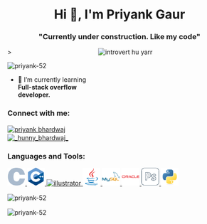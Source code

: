 <h1 align="center">Hi 👋, I'm Priyank Gaur</h1>
<h3 align="center">"Currently under construction. Like my code"</h3> 
<img align="right" alt="introvert hu yarr" width="300" height="200"src="https://www.google.com/url?sa=i&url=https%3A%2F%2Ftenor.com%2Fsearch%2Fcoding-gifs&psig=AOvVaw3n5Q-3qbVmt071vm5p4MRe&ust=1755787667320000&source=images&cd=vfe&opi=89978449&ved=0CBQQjRxqFwoTCMCDw5XRmY8DFQAAAAAdAAAAABBg">
>

<p align="left"> <img src="https://komarev.com/ghpvc/?username=priyank-52&label=Profile%20views&color=0e75b6&style=flat" alt="priyank-52" /> </p>

- 🌱 I’m currently learning **Full-stack overflow developer.**

<h3 align="left">Connect with me:</h3>
<p align="left">
<a href="https://fb.com/priyank bhardwaj" target="blank"><img align="center" src="https://raw.githubusercontent.com/rahuldkjain/github-profile-readme-generator/master/src/images/icons/Social/facebook.svg" alt="priyank bhardwaj" height="30" width="40" /></a>
<a href="https://instagram.com/_hunny_bhardwaj_" target="blank"><img align="center" src="https://raw.githubusercontent.com/rahuldkjain/github-profile-readme-generator/master/src/images/icons/Social/instagram.svg" alt="_hunny_bhardwaj_" height="30" width="40" /></a>
</p>

<h3 align="left">Languages and Tools:</h3>
<p align="left"> <a href="https://www.cprogramming.com/" target="_blank" rel="noreferrer"> <img src="https://raw.githubusercontent.com/devicons/devicon/master/icons/c/c-original.svg" alt="c" width="40" height="40"/> </a> <a href="https://www.w3schools.com/cpp/" target="_blank" rel="noreferrer"> <img src="https://raw.githubusercontent.com/devicons/devicon/master/icons/cplusplus/cplusplus-original.svg" alt="cplusplus" width="40" height="40"/> </a> <a href="https://www.adobe.com/in/products/illustrator.html" target="_blank" rel="noreferrer"> <img src="https://www.vectorlogo.zone/logos/adobe_illustrator/adobe_illustrator-icon.svg" alt="illustrator" width="40" height="40"/> </a> <a href="https://www.java.com" target="_blank" rel="noreferrer"> <img src="https://raw.githubusercontent.com/devicons/devicon/master/icons/java/java-original.svg" alt="java" width="40" height="40"/> </a> <a href="https://www.mysql.com/" target="_blank" rel="noreferrer"> <img src="https://raw.githubusercontent.com/devicons/devicon/master/icons/mysql/mysql-original-wordmark.svg" alt="mysql" width="40" height="40"/> </a> <a href="https://www.oracle.com/" target="_blank" rel="noreferrer"> <img src="https://raw.githubusercontent.com/devicons/devicon/master/icons/oracle/oracle-original.svg" alt="oracle" width="40" height="40"/> </a> <a href="https://www.photoshop.com/en" target="_blank" rel="noreferrer"> <img src="https://raw.githubusercontent.com/devicons/devicon/master/icons/photoshop/photoshop-line.svg" alt="photoshop" width="40" height="40"/> </a> <a href="https://www.python.org" target="_blank" rel="noreferrer"> <img src="https://raw.githubusercontent.com/devicons/devicon/master/icons/python/python-original.svg" alt="python" width="40" height="40"/> </a> </p>

<p><img align="center" src="https://github-readme-stats.vercel.app/api/top-langs?username=priyank-52&show_icons=true&locale=en&layout=compact" alt="priyank-52" /></p>

<p><img align="center" src="https://github-readme-streak-stats.herokuapp.com/?user=priyank-52&" alt="priyank-52" /></p>
